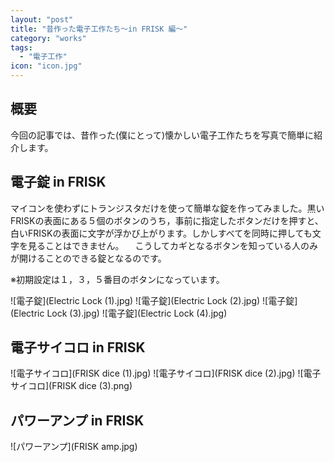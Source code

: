```yaml
---
layout: "post"
title: "昔作った電子工作たち～in FRISK 編～"
category: "works"
tags:
  - "電子工作"
icon: "icon.jpg"
---
```


## 概要

今回の記事では、昔作った(僕にとって)懐かしい電子工作たちを写真で簡単に紹介します。
<!--more-->

## 電子錠 in FRISK

マイコンを使わずにトランジスタだけを使って簡単な錠を作ってみました。黒いFRISKの表面にある５個のボタンのうち，事前に指定したボタンだけを押すと、白いFRISKの表面に文字が浮かび上がります。しかしすべてを同時に押しても文字を見ることはできません。
　こうしてカギとなるボタンを知っている人のみが開けることのできる錠となるのです。

※初期設定は１，３，５番目のボタンになっています。

![電子錠](Electric Lock (1).jpg)
![電子錠](Electric Lock (2).jpg)
![電子錠](Electric Lock (3).jpg)
![電子錠](Electric Lock (4).jpg)

## 電子サイコロ in FRISK

![電子サイコロ](FRISK dice (1).jpg)
![電子サイコロ](FRISK dice (2).jpg)
![電子サイコロ](FRISK dice (3).png)

## パワーアンプ in FRISK

![パワーアンプ](FRISK amp.jpg)

